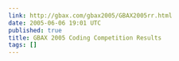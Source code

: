 ```yaml
---
link: http://gbax.com/gbax2005/GBAX2005rr.html
date: 2005-06-06 19:01 UTC
published: true
title: GBAX 2005 Coding Competition Results
tags: []
---
```



